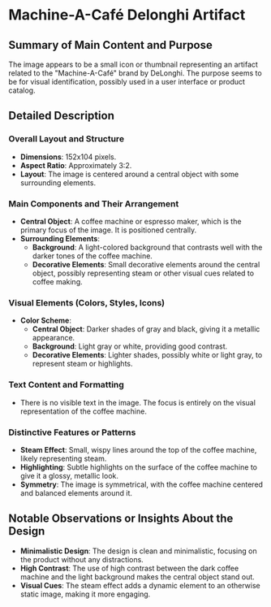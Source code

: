 # Machine-A-Café Delonghi Artifact

## Summary of Main Content and Purpose
The image appears to be a small icon or thumbnail representing an artifact related to the "Machine-A-Café" brand by DeLonghi. The purpose seems to be for visual identification, possibly used in a user interface or product catalog.

## Detailed Description

### Overall Layout and Structure
- **Dimensions**: 152x104 pixels.
- **Aspect Ratio**: Approximately 3:2.
- **Layout**: The image is centered around a central object with some surrounding elements.

### Main Components and Their Arrangement
- **Central Object**: A coffee machine or espresso maker, which is the primary focus of the image. It is positioned centrally.
- **Surrounding Elements**:
  - **Background**: A light-colored background that contrasts well with the darker tones of the coffee machine.
  - **Decorative Elements**: Small decorative elements around the central object, possibly representing steam or other visual cues related to coffee making.

### Visual Elements (Colors, Styles, Icons)
- **Color Scheme**:
  - **Central Object**: Darker shades of gray and black, giving it a metallic appearance.
  - **Background**: Light gray or white, providing good contrast.
  - **Decorative Elements**: Lighter shades, possibly white or light gray, to represent steam or highlights.

### Text Content and Formatting
- There is no visible text in the image. The focus is entirely on the visual representation of the coffee machine.

### Distinctive Features or Patterns
- **Steam Effect**: Small, wispy lines around the top of the coffee machine, likely representing steam.
- **Highlighting**: Subtle highlights on the surface of the coffee machine to give it a glossy, metallic look.
- **Symmetry**: The image is symmetrical, with the coffee machine centered and balanced elements around it.

## Notable Observations or Insights About the Design
- **Minimalistic Design**: The design is clean and minimalistic, focusing on the product without any distractions.
- **High Contrast**: The use of high contrast between the dark coffee machine and the light background makes the central object stand out.
- **Visual Cues**: The steam effect adds a dynamic element to an otherwise static image, making it more engaging.